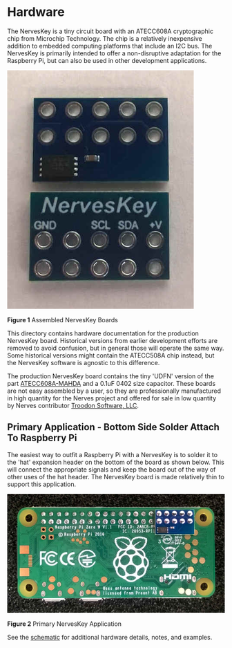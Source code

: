 # Hardware

The NervesKey is a tiny circuit board with an ATECC608A cryptographic chip from Microchip Technology. The chip is a relatively inexpensive addition to embedded computing platforms that include an I2C bus. The NervesKey is primarily intended to offer a non-disruptive adaptation for the Raspberry Pi, but can also be used in other development applications.

![NervesKey Assembled](pictures/NK_Assembled.jpg "Assembled NervesKey Boards")

**Figure 1**  Assembled NervesKey Boards

This directory contains hardware documentation for the production NervesKey board.  Historical versions from earlier development efforts are removed to avoid confusion, but in general those will operate the same way.  Some historical versions might contain the ATECC508A chip instead, but the NervesKey software is agnostic 
to this difference.  

The production NervesKey board contains the tiny 'UDFN' version of the part  [ATECC608A-MAHDA](https://www.digikey.com/product-detail/en/microchip-technology/ATECC608A-MAHDA-S/ATECC608A-MAHDA-STR-ND/7928113) and a 0.1uF 0402 size capacitor.  These boards are not easy assembled by a user, so they are professionally manufactured in high quantity for the Nerves project and offered for sale in low quantity by Nerves contributor [Troodon Software, LLC](http://www.troodon-software.com/).  

## Primary Application - Bottom Side Solder Attach To Raspberry Pi

The easiest way to outfit a Raspberry Pi with a NervesKey is to solder it to the 'hat' expansion header on the bottom of the board as shown below.  This will connect the appropriate signals and keep the board out of the way of other uses of the hat header.  The NervesKey board is made relatively thin to support this application.

![NervesKey Application](pictures/NK_RPi_Bottom_Mount.jpg "NervesKey Bottom Mount")

**Figure 2**  Primary NervesKey Application

See the [schematic](TSW19001_NERVESKEY_X1_SCH.PDF) for additional hardware details, notes, and examples.
